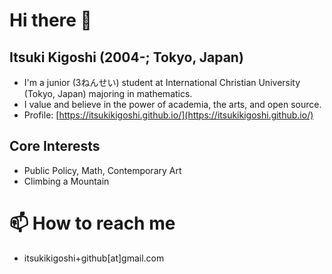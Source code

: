 # Hi there 👋
## Itsuki Kigoshi (2004-; Tokyo, Japan)
- I'm a junior (3ねんせい) student at International Christian University (Tokyo, Japan) majoring in mathematics.
- I value and believe in the power of academia, the arts, and open source.
- Profile: [https://itsukikigoshi.github.io/](https://itsukikigoshi.github.io/)

## Core Interests
- Public Policy, Math, Contemporary Art
- Climbing a Mountain


# 📫 How to reach me
- itsukikigoshi+github[at]gmail.com
